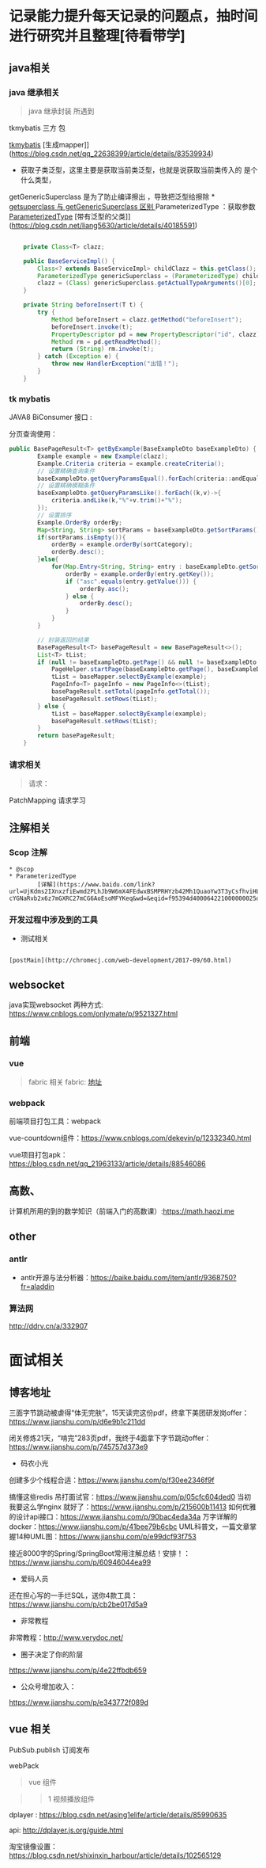 # 记录能力提升每天记录的问题点，抽时间进行研究并且整理[待看带学]


## java相关

### java 继承相关

> java 继承封装 所遇到

tkmybatis 三方 包

[tkmybatis](https://baijiahao.baidu.com/s?id=1634366904707283647&wfr=spider&for=pc)
    [生成mapper]](https://blog.csdn.net/qq_22638399/article/details/83539934)




* 获取子类泛型，这里主要是获取当前类泛型，也就是说获取当前类传入的 <T> 是个什么类型， 

getGenericSuperclass 是为了防止编译擦出 ，导致把泛型给擦除
    * [getsuperclass 与 getGenericSuperclass  区别 ](https://www.cnblogs.com/maokun/p/6773203.html)
ParameterizedType ：获取参数
    [ParameterizedType](https://blog.csdn.net/JustBeauty/article/details/81116144)
    [带有泛型的父类]](https://blog.csdn.net/liang5630/article/details/40185591)
```java

    private Class<T> clazz;

    public BaseServiceImpl() {
        Class<? extends BaseServiceImpl> childClazz = this.getClass();
        ParameterizedType genericSuperclass = (ParameterizedType) childClazz.getGenericSuperclass();
        clazz = (Class) genericSuperclass.getActualTypeArguments()[0];
    }

```



```java
    private String beforeInsert(T t) {
        try {
            Method beforeInsert = clazz.getMethod("beforeInsert");
            beforeInsert.invoke(t);
            PropertyDescriptor pd = new PropertyDescriptor("id", clazz);
            Method rm = pd.getReadMethod();
            return (String) rm.invoke(t);
        } catch (Exception e) {
            throw new HandlerException("出错！");
        }
    }

```

### tk mybatis 

JAVA8 BiConsumer 接口 :

分页查询使用：

```java
public BasePageResult<T> getByExample(BaseExampleDto baseExampleDto) {
        Example example = new Example(clazz);
        Example.Criteria criteria = example.createCriteria();
        // 设置精确查询条件
        baseExampleDto.getQueryParamsEqual().forEach(criteria::andEqualTo);
        // 设置精确模糊条件
        baseExampleDto.getQueryParamsLike().forEach((k,v)->{
            criteria.andLike(k,"%"+v.trim()+"%");
        });
        // 设置排序
        Example.OrderBy orderBy;
        Map<String, String> sortParams = baseExampleDto.getSortParams();
        if(sortParams.isEmpty()){
            orderBy = example.orderBy(sortCategory);
            orderBy.desc();
        }else{
            for(Map.Entry<String, String> entry : baseExampleDto.getSortParams().entrySet()){
                orderBy = example.orderBy(entry.getKey());
                if ("asc".equals(entry.getValue())) {
                    orderBy.asc();
                } else {
                    orderBy.desc();
                }
            }
        }

        // 封装返回的结果
        BasePageResult<T> basePageResult = new BasePageResult<>();
        List<T> tList;
        if (null != baseExampleDto.getPage() && null != baseExampleDto.getLimit()) {
            PageHelper.startPage(baseExampleDto.getPage(), baseExampleDto.getLimit());
            tList = baseMapper.selectByExample(example);
            PageInfo<T> pageInfo = new PageInfo<>(tList);
            basePageResult.setTotal(pageInfo.getTotal());
            basePageResult.setRows(tList);
        } else {
            tList = baseMapper.selectByExample(example);
            basePageResult.setRows(tList);
        }
        return basePageResult;
    }
```


### 请求相关

> 请求：

PatchMapping 请求学习


## 注解相关

### Scop 注解


```
* @scop
* ParameterizedType 
        [详解](https://www.baidu.com/link?url=UjKdms2IXnxzfiEwmd2PLhJb9W6mX4FEdwxBSMPRHYzb42Mh1QuaoYw3T3yCsfhviHLrR6N-cYGNaRvb2x6z7mGXRC27mCG6AoEsoMFYKeq&wd=&eqid=f95394d400064221000000025d89e39e)

```

### 开发过程中涉及到的工具


* 测试相关

```

[postMain](http://chromecj.com/web-development/2017-09/60.html)

```
## websocket 

java实现websocket 两种方式:  https://www.cnblogs.com/onlymate/p/9521327.html


## 前端


### vue

> fabric 相关
fabric: [地址](https://www.cnblogs.com/kaishirenshi/p/9465504.html)



### webpack

前端项目打包工具：webpack

vue-countdown组件：https://www.cnblogs.com/dekevin/p/12332340.html

vue项目打包apk：https://blog.csdn.net/qq_21963133/article/details/88546086


## 高数、

计算机所用的到的数学知识（前端入门的高数课）:https://math.haozi.me 


## other

### antlr 

* antlr开源与法分析器：https://baike.baidu.com/item/antlr/9368750?fr=aladdin

### 算法网

http://ddrv.cn/a/332907



# 面试相关


## 博客地址

三面字节跳动被虐得“体无完肤”，15天读完这份pdf，终拿下美团研发岗offer：https://www.jianshu.com/p/d6e9b1c211dd


闭关修炼21天，“啃完”283页pdf，我终于4面拿下字节跳动offer：https://www.jianshu.com/p/745757d373e9


* 码农小光

创建多少个线程合适：https://www.jianshu.com/p/f30ee2346f9f


搞懂这些redis 吊打面试官：https://www.jianshu.com/p/05cfc604ded0
当初我要这么学nginx 就好了：https://www.jianshu.com/p/215600b11413
如何优雅的设计api接口：https://www.jianshu.com/p/90bac4eda34a
万字详解的docker：https://www.jianshu.com/p/41bee79b6cbc
UML科普文，一篇文章掌握14种UML图：https://www.jianshu.com/p/e99dcf93f753

接近8000字的Spring/SpringBoot常用注解总结！安排！：https://www.jianshu.com/p/60946044ea99


* 爱码人员



还在担心写的一手烂SQL，送你4款工具：https://www.jianshu.com/p/cb2be017d5a9


* 非常教程

非常教程：http://www.verydoc.net/

* 圈子决定了你的阶层

https://www.jianshu.com/p/4e22ffbdb659

* 公众号增加收入：

https://www.jianshu.com/p/e343772f089d

## vue 相关

PubSub.publish 订阅发布

webPack 

> vue 组件 

>> 1 视频播放组件

dplayer : https://blog.csdn.net/asing1elife/article/details/85990635

api:
http://dplayer.js.org/guide.html

淘宝镜像设置：https://blog.csdn.net/shixinxin_harbour/article/details/102565129




